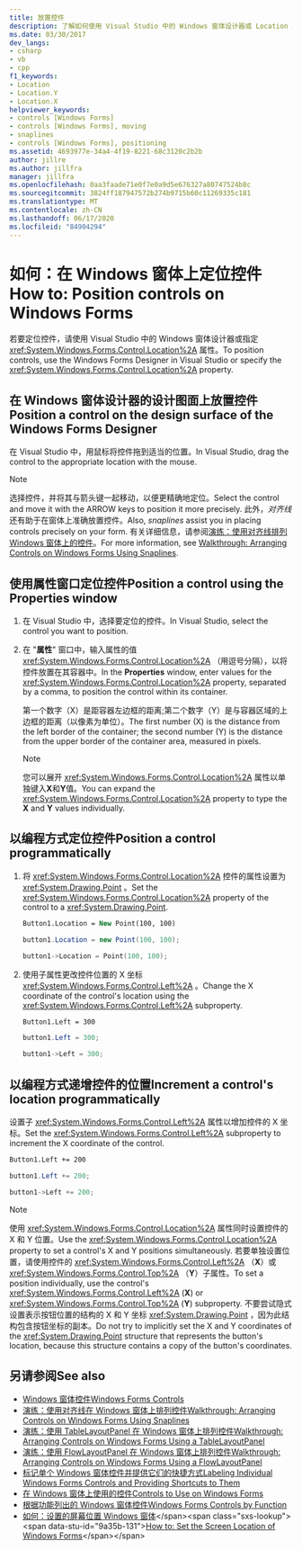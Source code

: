 ```yaml
---
title: 放置控件
description: 了解如何使用 Visual Studio 中的 Windows 窗体设计器或 Location 属性来定位控件。
ms.date: 03/30/2017
dev_langs:
- csharp
- vb
- cpp
f1_keywords:
- Location
- Location.Y
- Location.X
helpviewer_keywords:
- controls [Windows Forms]
- controls [Windows Forms], moving
- snaplines
- controls [Windows Forms], positioning
ms.assetid: 4693977e-34a4-4f19-8221-68c3120c2b2b
author: jillre
ms.author: jillfra
manager: jillfra
ms.openlocfilehash: 0aa3faade71e0f7e0a9d5e676327a80747524b8c
ms.sourcegitcommit: 3824ff187947572b274b9715b60c11269335c181
ms.translationtype: MT
ms.contentlocale: zh-CN
ms.lasthandoff: 06/17/2020
ms.locfileid: "84904294"
---
```

# <a name="how-to-position-controls-on-windows-forms"></a><span data-ttu-id="9a35b-103">如何：在 Windows 窗体上定位控件</span><span class="sxs-lookup"><span data-stu-id="9a35b-103">How to: Position controls on Windows Forms</span></span>

<span data-ttu-id="9a35b-104">若要定位控件，请使用 Visual Studio 中的 Windows 窗体设计器或指定 <xref:System.Windows.Forms.Control.Location%2A> 属性。</span><span class="sxs-lookup"><span data-stu-id="9a35b-104">To position controls, use the Windows Forms Designer in Visual Studio or specify the <xref:System.Windows.Forms.Control.Location%2A> property.</span></span>

## <a name="position-a-control-on-the-design-surface-of-the-windows-forms-designer"></a><span data-ttu-id="9a35b-105">在 Windows 窗体设计器的设计图面上放置控件</span><span class="sxs-lookup"><span data-stu-id="9a35b-105">Position a control on the design surface of the Windows Forms Designer</span></span>

<span data-ttu-id="9a35b-106">在 Visual Studio 中，用鼠标将控件拖到适当的位置。</span><span class="sxs-lookup"><span data-stu-id="9a35b-106">In Visual Studio, drag the control to the appropriate location with the mouse.</span></span>

> [!NOTE]
> <span data-ttu-id="9a35b-107">选择控件，并将其与箭头键一起移动，以便更精确地定位。</span><span class="sxs-lookup"><span data-stu-id="9a35b-107">Select the control and move it with the ARROW keys to position it more precisely.</span></span> <span data-ttu-id="9a35b-108">此外，*对齐线*还有助于在窗体上准确放置控件。</span><span class="sxs-lookup"><span data-stu-id="9a35b-108">Also, *snaplines* assist you in placing controls precisely on your form.</span></span> <span data-ttu-id="9a35b-109">有关详细信息，请参阅[演练：使用对齐线排列 Windows 窗体上的控件](walkthrough-arranging-controls-on-windows-forms-using-snaplines.md)。</span><span class="sxs-lookup"><span data-stu-id="9a35b-109">For more information, see [Walkthrough: Arranging Controls on Windows Forms Using Snaplines](walkthrough-arranging-controls-on-windows-forms-using-snaplines.md).</span></span>

## <a name="position-a-control-using-the-properties-window"></a><span data-ttu-id="9a35b-110">使用属性窗口定位控件</span><span class="sxs-lookup"><span data-stu-id="9a35b-110">Position a control using the Properties window</span></span>

1. <span data-ttu-id="9a35b-111">在 Visual Studio 中，选择要定位的控件。</span><span class="sxs-lookup"><span data-stu-id="9a35b-111">In Visual Studio, select the control you want to position.</span></span>

2. <span data-ttu-id="9a35b-112">在 "**属性**" 窗口中，输入属性的值 <xref:System.Windows.Forms.Control.Location%2A> （用逗号分隔），以将控件放置在其容器中。</span><span class="sxs-lookup"><span data-stu-id="9a35b-112">In the **Properties** window, enter values for the <xref:System.Windows.Forms.Control.Location%2A> property, separated by a comma, to position the control within its container.</span></span>

   <span data-ttu-id="9a35b-113">第一个数字（X）是距容器左边框的距离;第二个数字（Y）是与容器区域的上边框的距离（以像素为单位）。</span><span class="sxs-lookup"><span data-stu-id="9a35b-113">The first number (X) is the distance from the left border of the container; the second number (Y) is the distance from the upper border of the container area, measured in pixels.</span></span>

   > [!NOTE]
   > <span data-ttu-id="9a35b-114">您可以展开 <xref:System.Windows.Forms.Control.Location%2A> 属性以单独键入**X**和**Y**值。</span><span class="sxs-lookup"><span data-stu-id="9a35b-114">You can expand the <xref:System.Windows.Forms.Control.Location%2A> property to type the **X** and **Y** values individually.</span></span>

## <a name="position-a-control-programmatically"></a><span data-ttu-id="9a35b-115">以编程方式定位控件</span><span class="sxs-lookup"><span data-stu-id="9a35b-115">Position a control programmatically</span></span>

1. <span data-ttu-id="9a35b-116">将 <xref:System.Windows.Forms.Control.Location%2A> 控件的属性设置为 <xref:System.Drawing.Point> 。</span><span class="sxs-lookup"><span data-stu-id="9a35b-116">Set the <xref:System.Windows.Forms.Control.Location%2A> property of the control to a <xref:System.Drawing.Point>.</span></span>

    ```vb
    Button1.Location = New Point(100, 100)
    ```

    ```csharp
    button1.Location = new Point(100, 100);
    ```

    ```cpp
    button1->Location = Point(100, 100);
    ```

2. <span data-ttu-id="9a35b-117">使用子属性更改控件位置的 X 坐标 <xref:System.Windows.Forms.Control.Left%2A> 。</span><span class="sxs-lookup"><span data-stu-id="9a35b-117">Change the X coordinate of the control's location using the <xref:System.Windows.Forms.Control.Left%2A> subproperty.</span></span>

    ```vb
    Button1.Left = 300
    ```

    ```csharp
    button1.Left = 300;
    ```

    ```cpp
    button1->Left = 300;
    ```

## <a name="increment-a-controls-location-programmatically"></a><span data-ttu-id="9a35b-118">以编程方式递增控件的位置</span><span class="sxs-lookup"><span data-stu-id="9a35b-118">Increment a control's location programmatically</span></span>

<span data-ttu-id="9a35b-119">设置子 <xref:System.Windows.Forms.Control.Left%2A> 属性以增加控件的 X 坐标。</span><span class="sxs-lookup"><span data-stu-id="9a35b-119">Set the <xref:System.Windows.Forms.Control.Left%2A> subproperty to increment the X coordinate of the control.</span></span>

```vb
Button1.Left += 200
```

```csharp
button1.Left += 200;
```

```cpp
button1->Left += 200;
```

> [!NOTE]
> <span data-ttu-id="9a35b-120">使用 <xref:System.Windows.Forms.Control.Location%2A> 属性同时设置控件的 X 和 Y 位置。</span><span class="sxs-lookup"><span data-stu-id="9a35b-120">Use the <xref:System.Windows.Forms.Control.Location%2A> property to set a control's X and Y positions simultaneously.</span></span> <span data-ttu-id="9a35b-121">若要单独设置位置，请使用控件的 <xref:System.Windows.Forms.Control.Left%2A> （**X**）或 <xref:System.Windows.Forms.Control.Top%2A> （**Y**）子属性。</span><span class="sxs-lookup"><span data-stu-id="9a35b-121">To set a position individually, use the control's <xref:System.Windows.Forms.Control.Left%2A> (**X**) or <xref:System.Windows.Forms.Control.Top%2A> (**Y**) subproperty.</span></span> <span data-ttu-id="9a35b-122">不要尝试隐式设置表示按钮位置的结构的 X 和 Y 坐标 <xref:System.Drawing.Point> ，因为此结构包含按钮坐标的副本。</span><span class="sxs-lookup"><span data-stu-id="9a35b-122">Do not try to implicitly set the X and Y coordinates of the <xref:System.Drawing.Point> structure that represents the button's location, because this structure contains a copy of the button's coordinates.</span></span>

## <a name="see-also"></a><span data-ttu-id="9a35b-123">另请参阅</span><span class="sxs-lookup"><span data-stu-id="9a35b-123">See also</span></span>

- [<span data-ttu-id="9a35b-124">Windows 窗体控件</span><span class="sxs-lookup"><span data-stu-id="9a35b-124">Windows Forms Controls</span></span>](index.md)
- [<span data-ttu-id="9a35b-125">演练：使用对齐线在 Windows 窗体上排列控件</span><span class="sxs-lookup"><span data-stu-id="9a35b-125">Walkthrough: Arranging Controls on Windows Forms Using Snaplines</span></span>](walkthrough-arranging-controls-on-windows-forms-using-snaplines.md)
- [<span data-ttu-id="9a35b-126">演练：使用 TableLayoutPanel 在 Windows 窗体上排列控件</span><span class="sxs-lookup"><span data-stu-id="9a35b-126">Walkthrough: Arranging Controls on Windows Forms Using a TableLayoutPanel</span></span>](walkthrough-arranging-controls-on-windows-forms-using-a-tablelayoutpanel.md)
- [<span data-ttu-id="9a35b-127">演练：使用 FlowLayoutPanel 在 Windows 窗体上排列控件</span><span class="sxs-lookup"><span data-stu-id="9a35b-127">Walkthrough: Arranging Controls on Windows Forms Using a FlowLayoutPanel</span></span>](walkthrough-arranging-controls-on-windows-forms-using-a-flowlayoutpanel.md)
- [<span data-ttu-id="9a35b-128">标记单个 Windows 窗体控件并提供它们的快捷方式</span><span class="sxs-lookup"><span data-stu-id="9a35b-128">Labeling Individual Windows Forms Controls and Providing Shortcuts to Them</span></span>](labeling-individual-windows-forms-controls-and-providing-shortcuts-to-them.md)
- [<span data-ttu-id="9a35b-129">在 Windows 窗体上使用的控件</span><span class="sxs-lookup"><span data-stu-id="9a35b-129">Controls to Use on Windows Forms</span></span>](controls-to-use-on-windows-forms.md)
- [<span data-ttu-id="9a35b-130">根据功能列出的 Windows 窗体控件</span><span class="sxs-lookup"><span data-stu-id="9a35b-130">Windows Forms Controls by Function</span></span>](windows-forms-controls-by-function.md)
- <span data-ttu-id="9a35b-131">[如何：设置的屏幕位置 Windows 窗体](https://docs.microsoft.com/previous-versions/visualstudio/visual-studio-2010/52aha046(v=vs.100))</span><span class="sxs-lookup"><span data-stu-id="9a35b-131">[How to: Set the Screen Location of Windows Forms](https://docs.microsoft.com/previous-versions/visualstudio/visual-studio-2010/52aha046(v=vs.100))</span></span>
